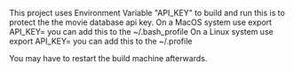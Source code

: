 This project uses Environment Variable "API_KEY" to build and run this is to protect the the movie database api key. 
On a MacOS system use export API_KEY=<your api key> you can add this to the ~/.bash_profile
On a Linux system use export API_KEY=<your api key> you can add this to the ~/.profile

You may have to restart the build machine afterwards. 

  